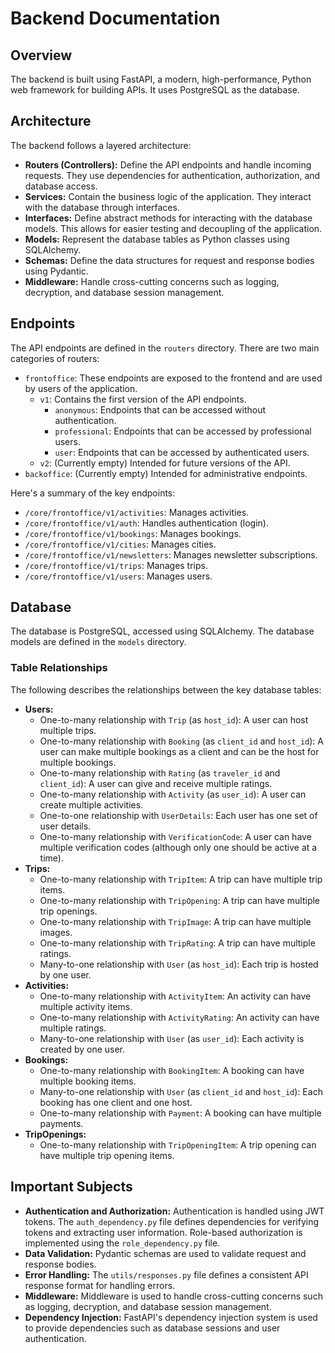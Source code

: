 # Backend Documentation

## Overview

The backend is built using FastAPI, a modern, high-performance, Python web framework for building APIs. It uses PostgreSQL as the database.

## Architecture

The backend follows a layered architecture:

*   **Routers (Controllers):** Define the API endpoints and handle incoming requests. They use dependencies for authentication, authorization, and database access.
*   **Services:** Contain the business logic of the application. They interact with the database through interfaces.
*   **Interfaces:** Define abstract methods for interacting with the database models. This allows for easier testing and decoupling of the application.
*   **Models:** Represent the database tables as Python classes using SQLAlchemy.
*   **Schemas:** Define the data structures for request and response bodies using Pydantic.
*   **Middleware:** Handle cross-cutting concerns such as logging, decryption, and database session management.

## Endpoints

The API endpoints are defined in the `routers` directory. There are two main categories of routers:

*   `frontoffice`: These endpoints are exposed to the frontend and are used by users of the application.
    *   `v1`: Contains the first version of the API endpoints.
        *   `anonymous`: Endpoints that can be accessed without authentication.
        *   `professional`: Endpoints that can be accessed by professional users.
        *   `user`: Endpoints that can be accessed by authenticated users.
    *   `v2`: (Currently empty) Intended for future versions of the API.
*   `backoffice`: (Currently empty) Intended for administrative endpoints.

Here's a summary of the key endpoints:

*   `/core/frontoffice/v1/activities`: Manages activities.
*   `/core/frontoffice/v1/auth`: Handles authentication (login).
*   `/core/frontoffice/v1/bookings`: Manages bookings.
*   `/core/frontoffice/v1/cities`: Manages cities.
*   `/core/frontoffice/v1/newsletters`: Manages newsletter subscriptions.
*   `/core/frontoffice/v1/trips`: Manages trips.
*   `/core/frontoffice/v1/users`: Manages users.

## Database

The database is PostgreSQL, accessed using SQLAlchemy. The database models are defined in the `models` directory.

### Table Relationships

The following describes the relationships between the key database tables:

*   **Users:**
    *   One-to-many relationship with `Trip` (as `host_id`): A user can host multiple trips.
    *   One-to-many relationship with `Booking` (as `client_id` and `host_id`): A user can make multiple bookings as a client and can be the host for multiple bookings.
    *   One-to-many relationship with `Rating` (as `traveler_id` and `client_id`): A user can give and receive multiple ratings.
    *   One-to-many relationship with `Activity` (as `user_id`): A user can create multiple activities.
    *   One-to-one relationship with `UserDetails`: Each user has one set of user details.
    *   One-to-many relationship with `VerificationCode`: A user can have multiple verification codes (although only one should be active at a time).
*   **Trips:**
    *   One-to-many relationship with `TripItem`: A trip can have multiple trip items.
    *   One-to-many relationship with `TripOpening`: A trip can have multiple trip openings.
    *   One-to-many relationship with `TripImage`: A trip can have multiple images.
    *   One-to-many relationship with `TripRating`: A trip can have multiple ratings.
    *   Many-to-one relationship with `User` (as `host_id`): Each trip is hosted by one user.
*   **Activities:**
    *   One-to-many relationship with `ActivityItem`: An activity can have multiple activity items.
    *   One-to-many relationship with `ActivityRating`: An activity can have multiple ratings.
    *   Many-to-one relationship with `User` (as `user_id`): Each activity is created by one user.
*   **Bookings:**
    *   One-to-many relationship with `BookingItem`: A booking can have multiple booking items.
    *   Many-to-one relationship with `User` (as `client_id` and `host_id`): Each booking has one client and one host.
    *   One-to-many relationship with `Payment`: A booking can have multiple payments.
*   **TripOpenings:**
    *   One-to-many relationship with `TripOpeningItem`: A trip opening can have multiple trip opening items.

## Important Subjects

*   **Authentication and Authorization:** Authentication is handled using JWT tokens. The `auth_dependency.py` file defines dependencies for verifying tokens and extracting user information. Role-based authorization is implemented using the `role_dependency.py` file.
*   **Data Validation:** Pydantic schemas are used to validate request and response bodies.
*   **Error Handling:** The `utils/responses.py` file defines a consistent API response format for handling errors.
*   **Middleware:** Middleware is used to handle cross-cutting concerns such as logging, decryption, and database session management.
*   **Dependency Injection:** FastAPI's dependency injection system is used to provide dependencies such as database sessions and user authentication.
